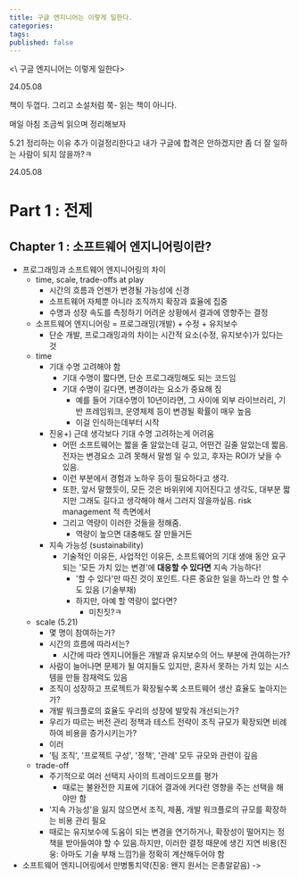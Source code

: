 ```yaml
---
title: 구글 엔지니어는 이렇게 일한다.
categories: 
tags: 
published: false
---
```

<\ 구글 엔지니어는 이렇게 일한다\>

24.05.08

책이 두껍다. 그리고 소설처럼 쭉- 읽는 책이 아니다.

매일 아침 조금씩 읽으며 정리해보자

5.21
정리하는 이유 추가
이걸정리한다고 내가 구글에 합격은 안하겠지만
좀 더 잘 일하는 사람이 되지 않을까?ㅋ


24.05.08

# Part 1 : 전제
## Chapter 1 : 소프트웨어 엔지니어링이란?
- 프로그래밍과 소프트웨어 엔지니어링의 차이
	- time, scale, trade-offs at play
		- 시간의 흐름과 언젠가 변경될 가능성에 신경
		- 소프트웨어 자체뿐 아니라 조직까지 확장과 효율에 집중
		- 수명과 성장 속도를 측정하기 어려운 상황에서 결과에 영향주는 결정
	- 소프트웨어 엔지니어링 = 프로그래밍(개발) + 수정 + 유지보수
		- 단순 개발, 프로그래밍과의 차이는 시간적 요소(수정, 유지보수)가 있다는 것
	- time
		- 기대 수명 고려해야 함
			- 기대 수명이 짧다면, 단순 프로그래밍해도 되는 코드임
			- 기대 수명이 길다면, 변경이라는 요소가 중요해 짐
				- 예를 들어 기대수명이 10년이라면, 그 사이에 외부 라이브러리, 기반 프레임워크, 운영체제 등이 변경될 확률이 매우 높음
				- 이걸 인식하는데부터 시작
		- 진웅+) 근데 생각보다 기대 수명 고려하는게 어려움
			- 어떤 소프트웨어는 짧을 줄 알았는데 길고, 어떤건 길줄 알았는데 짧음. 전자는 변경요소 고려 못해서 말썽 일 수 있고, 후자는 ROI가 낮을 수 있음.
			- 이런 부분에서 경험과 노하우 등이 필요하다고 생각.
			- 또한, 앞서 말했듯이, 모든 것은 바위위에 지어진다고 생각도, 대부분 짧지만 그래도 길다고 생각해야 해서 그러지 않을까싶음. risk management 적 측면에서
			- 그리고 역량이 이러한 것들을 정해줌.
				- 역량이 높으면 대충해도 잘 만들거든
		- 지속 가능성 (sustainability)
			- 기술적인 이유든, 사업적인 이유든, 소프트웨어의 기대 생애 동안 요구되는 '모든 가치 있는 변경'에 **대응할 수 있다면** 지속 가능하다!
				- '할 수 있다'만 따진 것이 포인트. 다른 중요한 일을 하느라 안 할 수도 있음 (기술부채)
				- 하지만, 아예 할 역량이 없다면?
					- 미친짓?ㅋ
	- scale (5.21)
		- 몇 명이 참여하는가?
		- 시간의 흐름에 따라서는?
			- 시간에 따라 엔지니어들은 개발과 유지보수의 어느 부분에 관여하는가?
		- 사람이 늘어나면 문제가 될 여지들도 있지만, 혼자서 못하는 가치 있는 시스템을 만들 잠재력도 있음
		- 조직이 성장하고 프로젝트가 확장될수록 소프트웨어 생산 효율도 높아지는가?
		- 개발 워크플로의 효율도 우리의 성장에 발맞춰 개선되는가?
		- 우리가 따르는 버전 관리 정책과 테스트 전략이 조직 규모가 확장되면 비례하여 비용을 증가시키는가?
		- 이러
		- '팀 조직', '프로젝트 구성', '정책', '관례' 모두 규모와 관련이 깊음
	- trade-off
		- 주기적으로 여러 선택지 사이의 트레이드오프를 평가
			- 때로는 불완전한 지표에 기대어 결과에 커다란 영향을 주는 선택을 해야만 함
		- '지속 가능성'을 잃지 않으면서 조직, 제품, 개발 워크플로의 규모를 확장하는 비용 관리 필요
		- 때로는 유지보수에 도움이 되는 변경을 연기하거나, 확장성이 떨어지는 정책을 받아들여야 할 수 있음.하지만, 이러한 결정 때문에 생긴 지연 비용(진웅: 아마도 기술 부채 느낌?)을 정확히 계산해두어야 함
- 소프트웨어 엔지니어링에서 만병통치약(진웅: 왠지 원서는 은총알같음) -> 
